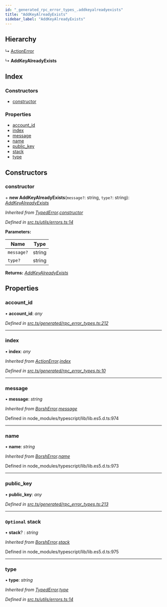 ```yaml
---
id: "_generated_rpc_error_types_.addkeyalreadyexists"
title: "AddKeyAlreadyExists"
sidebar_label: "AddKeyAlreadyExists"
---
```


## Hierarchy

  ↳ [ActionError](_generated_rpc_error_types_.actionerror.md)

  ↳ **AddKeyAlreadyExists**

## Index

### Constructors

* [constructor](_generated_rpc_error_types_.addkeyalreadyexists.md#constructor)

### Properties

* [account_id](_generated_rpc_error_types_.addkeyalreadyexists.md#account_id)
* [index](_generated_rpc_error_types_.addkeyalreadyexists.md#index)
* [message](_generated_rpc_error_types_.addkeyalreadyexists.md#message)
* [name](_generated_rpc_error_types_.addkeyalreadyexists.md#name)
* [public_key](_generated_rpc_error_types_.addkeyalreadyexists.md#public_key)
* [stack](_generated_rpc_error_types_.addkeyalreadyexists.md#optional-stack)
* [type](_generated_rpc_error_types_.addkeyalreadyexists.md#type)

## Constructors

###  constructor

\+ **new AddKeyAlreadyExists**(`message?`: string, `type?`: string): *[AddKeyAlreadyExists](_generated_rpc_error_types_.addkeyalreadyexists.md)*

*Inherited from [TypedError](_utils_errors_.typederror.md).[constructor](_utils_errors_.typederror.md#constructor)*

*Defined in [src.ts/utils/errors.ts:14](https://github.com/nearprotocol/nearlib/blob/213b318/src.ts/utils/errors.ts#L14)*

**Parameters:**

Name | Type |
------ | ------ |
`message?` | string |
`type?` | string |

**Returns:** *[AddKeyAlreadyExists](_generated_rpc_error_types_.addkeyalreadyexists.md)*

## Properties

###  account_id

• **account_id**: *any*

*Defined in [src.ts/generated/rpc_error_types.ts:212](https://github.com/nearprotocol/nearlib/blob/213b318/src.ts/generated/rpc_error_types.ts#L212)*

___

###  index

• **index**: *any*

*Inherited from [ActionError](_generated_rpc_error_types_.actionerror.md).[index](_generated_rpc_error_types_.actionerror.md#index)*

*Defined in [src.ts/generated/rpc_error_types.ts:10](https://github.com/nearprotocol/nearlib/blob/213b318/src.ts/generated/rpc_error_types.ts#L10)*

___

###  message

• **message**: *string*

*Inherited from [BorshError](_utils_serialize_.borsherror.md).[message](_utils_serialize_.borsherror.md#message)*

Defined in node_modules/typescript/lib/lib.es5.d.ts:974

___

###  name

• **name**: *string*

*Inherited from [BorshError](_utils_serialize_.borsherror.md).[name](_utils_serialize_.borsherror.md#name)*

Defined in node_modules/typescript/lib/lib.es5.d.ts:973

___

###  public_key

• **public_key**: *any*

*Defined in [src.ts/generated/rpc_error_types.ts:213](https://github.com/nearprotocol/nearlib/blob/213b318/src.ts/generated/rpc_error_types.ts#L213)*

___

### `Optional` stack

• **stack**? : *string*

*Inherited from [BorshError](_utils_serialize_.borsherror.md).[stack](_utils_serialize_.borsherror.md#optional-stack)*

Defined in node_modules/typescript/lib/lib.es5.d.ts:975

___

###  type

• **type**: *string*

*Inherited from [TypedError](_utils_errors_.typederror.md).[type](_utils_errors_.typederror.md#type)*

*Defined in [src.ts/utils/errors.ts:14](https://github.com/nearprotocol/nearlib/blob/213b318/src.ts/utils/errors.ts#L14)*
